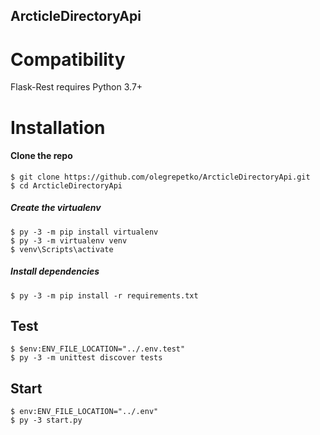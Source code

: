 ## ArcticleDirectoryApi

Compatibility
=============

Flask-Rest requires Python 3.7+

Installation
============
#### Clone the repo
    $ git clone https://github.com/olegrepetko/ArcticleDirectoryApi.git
    $ cd ArcticleDirectoryApi

##### Create the virtualenv
    $ py -3 -m pip install virtualenv
    $ py -3 -m virtualenv venv
    $ venv\Scripts\activate
    
##### Install dependencies
    $ py -3 -m pip install -r requirements.txt

## Test
    $ $env:ENV_FILE_LOCATION="../.env.test" 
    $ py -3 -m unittest discover tests
    
## Start 
    $ env:ENV_FILE_LOCATION="../.env"
    $ py -3 start.py
